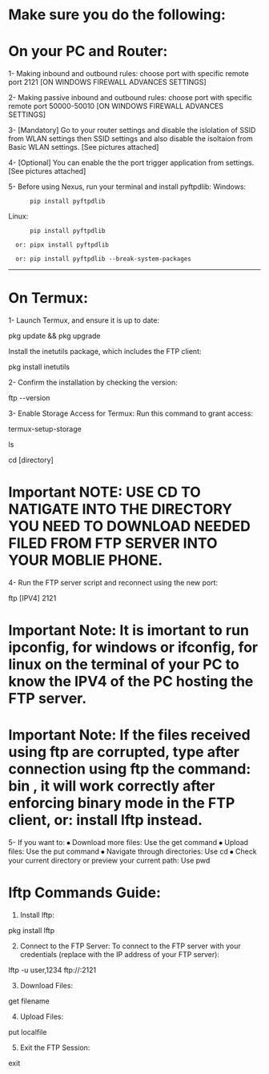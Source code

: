 # Make sure you do the following:

# On your PC and Router:

1- Making inbound and outbound rules: choose port with specific remote port 2121  [ON WINDOWS FIREWALL ADVANCES SETTINGS]

2- Making passive inbound and outbound rules: choose port with specific remote port 50000-50010 [ON WINDOWS FIREWALL ADVANCES SETTINGS]

3- [Mandatory] Go to your router settings and disable the islolation of SSID from WLAN settings then SSID settings and also disable the isoltaion from Basic WLAN settings. [See pictures attached]

4- [Optional] You can enable the the port trigger application from settings. [See pictures attached]

5- Before using Nexus, run your terminal and install pyftpdlib:
Windows:

          pip install pyftpdlib
          
Linux: 

          pip install pyftpdlib

      or: pipx install pyftpdlib

      or: pip install pyftpdlib --break-system-packages
--------------------------------------------------------------------------------------------------------------------------------------------------------------------------
# On Termux:

1- Launch Termux, and ensure it is up to date:

pkg update && pkg upgrade

Install the inetutils package, which includes the FTP client:

pkg install inetutils


2- Confirm the installation by checking the version:

ftp --version

3- Enable Storage Access for Termux: Run this command to grant access:

termux-setup-storage

ls

cd [directory]

# Important NOTE: USE CD TO NATIGATE INTO THE DIRECTORY YOU NEED TO DOWNLOAD NEEDED FILED FROM FTP SERVER INTO YOUR MOBLIE PHONE.

4- Run the FTP server script and reconnect using the new port:

ftp [IPV4] 2121

# Important Note: It is imortant to run ipconfig, for windows or ifconfig, for linux on the terminal of your PC to know the IPV4 of the PC hosting the FTP server.

# Important Note: If the files received using ftp are corrupted, type after connection using ftp the command: bin , it will work correctly after enforcing binary mode in the FTP client, or: install lftp instead.

5- If you want to:
⦁ Download more files: Use the get <filename> command
⦁ Upload files: Use the put <filename> command
⦁ Navigate through directories: Use cd <directory-name>
⦁ Check your current directory or preview your current path: Use pwd

# lftp Commands Guide:

1. Install lftp:

pkg install lftp

2. Connect to the FTP Server:
     To connect to the FTP server with your credentials (replace <server-ip> with the IP address of your
FTP server):

lftp -u user,1234 ftp://<server-ip>:2121

3. Download Files:

get filename

4. Upload Files:

put localfile

5. Exit the FTP Session:

exit

